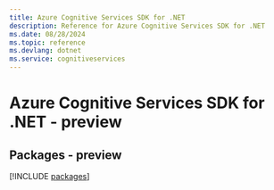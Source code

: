 ```yaml
---
title: Azure Cognitive Services SDK for .NET
description: Reference for Azure Cognitive Services SDK for .NET
ms.date: 08/28/2024
ms.topic: reference
ms.devlang: dotnet
ms.service: cognitiveservices
---
```

# Azure Cognitive Services SDK for .NET - preview
## Packages - preview
[!INCLUDE [packages](cognitive-services-index.md)]